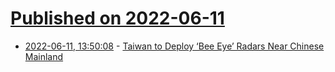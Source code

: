 # [Published on 2022-06-11](index.md)

* [2022-06-11, 13:50:08](https://news.ycombinator.com/item?id=31704399) - [Taiwan to Deploy ‘Bee Eye’ Radars Near Chinese Mainland](https://www.thedefensepost.com/2022/06/10/taiwan-bee-eye-radars-china/)
